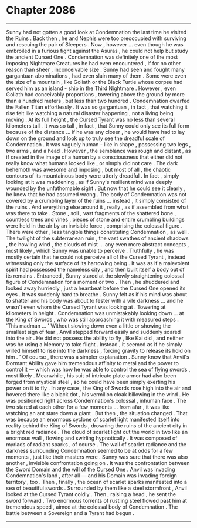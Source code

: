 
# Chapter 2086


---

Sunny had not gotten a good look at Condemnation the last time he visited the Ruins . Back then , he and Nephis were too preoccupied with surviving and rescuing the pair of Sleepers . Now , however … even though he was embroiled in a furious fight against the Asuras , he could not help but study the ancient Cursed One .
Condemnation was definitely one of the most imposing Nightmare Creatures he had even encountered , if for no other reason than sheer , inconceivable size .
Sunny had seen and fought many gargantuan abominations , had even slain many of them . Some were even the size of a mountain , like Goliath or the Black Turtle whose corpse had served him as an island - ship in the Third Nightmare .
However , even Goliath had conceivably proportions , towering above the ground by more than a hundred meters , but less than two hundred .
Condemnation dwarfed the Fallen Titan effortlessly .
It was so gargantuan , in fact , that watching it rise felt like watching a natural disaster happening , not a living being moving .
At its full height , the Cursed Tyrant was no less than several kilometers tall . It was so tall , in fact , that Sunny could only see its full form because of the distance … if he was any closer , he would have had to lay down on the ground and look up to truly see the dreadful scale of Condemnation .
It was vaguely human - like in shape , possessing two legs , two arms , and a head . However , the semblance was rough and distant , as if created in the image of a human by a consciousness that either did not really know what humans looked like , or simply did not care .
The dark behemoth was awesome and imposing , but most of all , the chaotic contours of its mountainous body were utterly dreadful . In fact , simply looking at it was maddening , as if Sunny's resilient mind was deeply wounded by the unfathomable sight .
But now that he could see it clearly , he knew that he had assumed wrong . The body of Condemnation was not covered by a crumbling layer of the ruins … instead , it simply consisted of the ruins . And everything else around it , really , as if assembled from what was there to take .
Stone , soil , vast fragments of the shattered bone , countless trees and vines , pieces of stone and entire crumbling buildings were held in the air by an invisible force , comprising the colossal figure .
There were other , less tangible things constituting Condemnation , as well . The twilight of the subterranean ruin , the vast swathes of ancient shadows , the howling wind , the clouds of mist … any even more abstract concepts , most likely , which Sunny was unable to perceive .
Truthfully , he was mostly certain that he could not perceive all of the Cursed Tyrant , instead witnessing only the surface of its harrowing being .
It was as if a malevolent spirit had possessed the nameless city , and then built itself a body out of its remains .
Entranced , Sunny stared at the slowly straightening colossal figure of Condemnation for a moment or two . Then , he shuddered and looked away hurriedly , just a heartbeat before the Cursed One opened its eyes .
It was suddenly hard to breathe .
Sunny felt as if his mind was about to shatter and his body was about to fester with a vile darkness … and he wasn't even whom the Cursed Tyrant was looking at .
Towering at kilometers in height . Condemnation was unmistakably looking down … at the King of Swords , who was still approaching it with measured steps .
'This madman … '
Without slowing down even a little or showing the smallest sign of fear , Anvil stepped forward easily and suddenly soared into the air .
He did not possess the ability to fly , like Kai did , and neither was he using a Memory to take flight . Instead , it seemed as if he simply willed himself to rise into the darkness , forcing gravity to release its hold on him . ’
Of course , there was a simpler explanation . Sunny knew that Anvil's Dormant Ability gave him tremendous affinity to metal and the power to control it — which was how he was able to control the sea of flying swords , most likely . Meanwhile , his suit of intricate plate armor had also been forged from mystical steel , so he could have been simply exerting his power on it to fly .
In any case , the King of Swords rose high into the air and hovered there like a black dot , his vermilion cloak billowing in the wind . He was positioned right across Condemnation's colossal , inhuman face .
The two stared at each other for a few moments … from afar , it was like watching an ant stare down a giant .
But then , the situation changed .
That was because an enormous cyclone of scarlet light manifested itself into reality behind the King of Swords , drowning the ruins of the ancient city in a bright red radiance .
The cloud of scarlet light cut the world in two like an enormous wall , flowing and swirling hypnotically . It was composed of myriads of radiant sparks , of course .
The wall of scarlet radiance and the darkness surrounding Condemnation seemed to be at odds for a few moments , just like their masters were . Sunny was sure that there was also another , invisible confrontation going on .
It was the confrontation between the Sword Domain and the will of the Cursed One . Anvil was invading Condemnation's land , after all — and his Domain was invading foreign territory , too .
Then , finally , the ocean of scarlet sparks manifested into a sea of beautiful swords .
Surrounded by them like a steel stormfront , Anvil looked at the Cursed Tyrant coldly .
Then , raising a head , he sent the sword forward .
Two enormous torrents of rustling steel flowed past him at tremendous speed , aimed at the colossal body of Condemnation .
The battle between a Sovereign and a Tyrant had begun .

---

